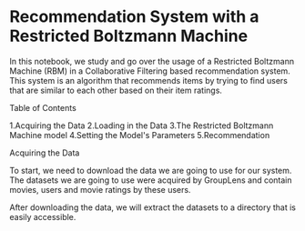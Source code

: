 # Recommendation System with a Restricted Boltzmann Machine 

In this notebook, we study and go over the usage of a Restricted Boltzmann Machine (RBM) in a Collaborative Filtering based recommendation system. This system is an algorithm that recommends items by trying to find users that are similar to each other based on their item ratings. 


Table of Contents

   1.Acquiring the Data
   2.Loading in the Data
   3.The Restricted Boltzmann Machine model
   4.Setting the Model's Parameters
   5.Recommendation
   
   

Acquiring the Data

To start, we need to download the data we are going to use for our system. The datasets we are going to use were acquired by GroupLens and contain movies, users and movie ratings by these users.

After downloading the data, we will extract the datasets to a directory that is easily accessible.


